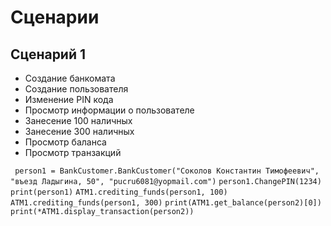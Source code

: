 # Сценарии 
## Сценарий 1

* Создание банкомата
* Создание пользователя
* Изменение PIN кода
* Просмотр информации о пользователе
* Занесение 100 наличных
* Занесение 300 наличных
* Просмотр баланса
* Просмотр транзакций


`
person1 = BankCustomer.BankCustomer("Соколов Константин Тимофеевич", "въезд Ладыгина, 50", "pucru6081@yopmail.com")`
`person1.ChangePIN(1234)`
`print(person1)`
`ATM1.crediting_funds(person1, 100)`
`ATM1.crediting_funds(person1, 300)`
`print(ATM1.get_balance(person2)[0])`
`print(*ATM1.display_transaction(person2))`

